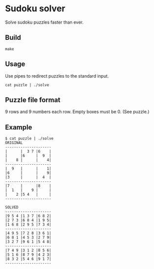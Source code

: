 # Sudoku solver
Solve sudoku puzzles faster than ever.

## Build
```
make
```

## Usage
Use pipes to redirect puzzles to the standard input.
```
cat puzzle | ./solve
```

## Puzzle file format
9 rows and 9 numbers each row. Empty boxes must be 0. (See puzzle.)

## Example
```
$ cat puzzle | ./solve    
ORIGINAL
---------------------
|      |  3 7 |6    |
|      |6     |  9  |
|    8 |      |    4|
---------------------
|  9   |      |    1|
|6     |      |    9|
|3     |      |  4  |
---------------------
|7     |      |8    |
|  1   |    9 |     |
|    2 |5 4   |     |
---------------------

SOLVED
---------------------
|9 5 4 |1 3 7 |6 8 2|
|2 7 3 |6 8 4 |1 9 5|
|1 6 8 |2 9 5 |7 3 4|
---------------------
|4 9 5 |7 2 8 |3 6 1|
|6 8 1 |4 5 3 |2 7 9|
|3 2 7 |9 6 1 |5 4 8|
---------------------
|7 4 9 |3 1 2 |8 5 6|
|5 1 6 |8 7 9 |4 2 3|
|8 3 2 |5 4 6 |9 1 7|
---------------------
```

